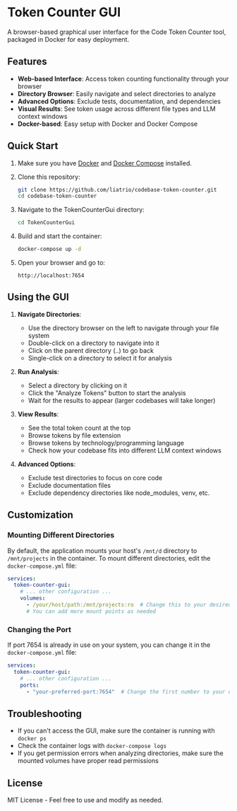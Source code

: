 # Token Counter GUI

A browser-based graphical user interface for the Code Token Counter tool, packaged in Docker for easy deployment.

## Features

- **Web-based Interface**: Access token counting functionality through your browser
- **Directory Browser**: Easily navigate and select directories to analyze
- **Advanced Options**: Exclude tests, documentation, and dependencies
- **Visual Results**: See token usage across different file types and LLM context windows
- **Docker-based**: Easy setup with Docker and Docker Compose

## Quick Start

1. Make sure you have [Docker](https://www.docker.com/products/docker-desktop/) and [Docker Compose](https://docs.docker.com/compose/install/) installed.

2. Clone this repository:
   ```bash
   git clone https://github.com/liatrio/codebase-token-counter.git
   cd codebase-token-counter
   ```

3. Navigate to the TokenCounterGui directory:
   ```bash
   cd TokenCounterGui
   ```

4. Build and start the container:
   ```bash
   docker-compose up -d
   ```

5. Open your browser and go to:
   ```
   http://localhost:7654
   ```

## Using the GUI

1. **Navigate Directories**:
   - Use the directory browser on the left to navigate through your file system
   - Double-click on a directory to navigate into it
   - Click on the parent directory (..) to go back
   - Single-click on a directory to select it for analysis

2. **Run Analysis**:
   - Select a directory by clicking on it
   - Click the "Analyze Tokens" button to start the analysis
   - Wait for the results to appear (larger codebases will take longer)

3. **View Results**:
   - See the total token count at the top
   - Browse tokens by file extension
   - Browse tokens by technology/programming language
   - Check how your codebase fits into different LLM context windows

4. **Advanced Options**:
   - Exclude test directories to focus on core code
   - Exclude documentation files
   - Exclude dependency directories like node_modules, venv, etc.

## Customization

### Mounting Different Directories

By default, the application mounts your host's `/mnt/d` directory to `/mnt/projects` in the container. To mount different directories, edit the `docker-compose.yml` file:

```yaml
services:
  token-counter-gui:
    # ... other configuration ...
    volumes:
      - /your/host/path:/mnt/projects:ro  # Change this to your desired path
      # You can add more mount points as needed
```

### Changing the Port

If port 7654 is already in use on your system, you can change it in the `docker-compose.yml` file:

```yaml
services:
  token-counter-gui:
    # ... other configuration ...
    ports:
      - "your-preferred-port:7654"  # Change the first number to your desired port
```

## Troubleshooting

- If you can't access the GUI, make sure the container is running with `docker ps`
- Check the container logs with `docker-compose logs`
- If you get permission errors when analyzing directories, make sure the mounted volumes have proper read permissions

## License

MIT License - Feel free to use and modify as needed.